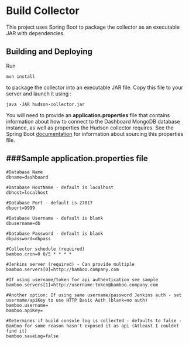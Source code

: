 Build Collector
=================

This project uses Spring Boot to package the collector as an executable JAR with dependencies.

Building and Deploying
--------------------------------------

Run
```
mvn install
```
to package the collector into an executable JAR file. Copy this file to your server and launch it using :
```
java -JAR hudson-collector.jar
```
You will need to provide an **application.properties** file that contains information about how
to connect to the Dashboard MongoDB database instance, as well as properties the Hudson collector requires. See
the Spring Boot [documentation](http://docs.spring.io/spring-boot/docs/current-SNAPSHOT/reference/htmlsingle/#boot-features-external-config-application-property-files)
for information about sourcing this properties file.

###Sample application.properties file
--------------------------------------

    #Database Name 
    dbname=dashboard

    #Database HostName - default is localhost
    dbhost=localhost

    #Database Port - default is 27017
    dbport=9999

    #Database Username - default is blank
    dbusername=db

    #Database Password - default is blank
    dbpassword=dbpass

    #Collector schedule (required)
    bamboo.cron=0 0/5 * * * *

    #Jenkins server (required) - Can provide multiple
    bamboo.servers[0]=http://bamboo.company.com
    
    #If using username/token for api authentication see sample
    bamboo.servers[1]=http://username:token@bamboo.company.com
    
    #Another option: If using same username/password Jenkins auth - set username/apiKey to use HTTP Basic Auth (blank=no auth)
    bamboo.username=
    bamboo.apiKey=
  
    #Determines if build console log is collected - defaults to false - Bamboo for some reason hasn't exposed it as api (Atleast I couldnt find it)
    bamboo.saveLog=false


